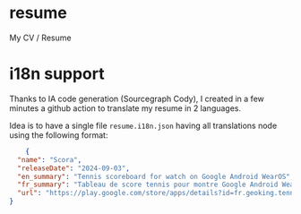# resume
My CV / Resume

# i18n support 

Thanks to IA code generation (Sourcegraph Cody), I created in a few minutes a github action to translate my resume in 2 languages.

Idea is to have a single file `resume.i18n.json` having all translations node using the following format:

```json
    {
  "name": "Scora",
  "releaseDate": "2024-09-03",
  "en_summary": "Tennis scoreboard for watch on Google Android WearOS",
  "fr_summary": "Tableau de score tennis pour montre Google Android WearOS",
  "url": "https://play.google.com/store/apps/details?id=fr.geoking.tennis.scoreboard.wear"
}
```

